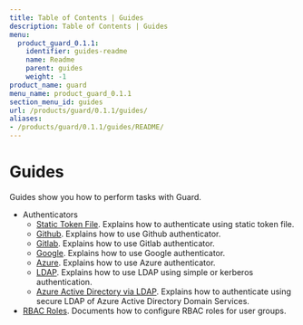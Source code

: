 ```yaml
---
title: Table of Contents | Guides
description: Table of Contents | Guides
menu:
  product_guard_0.1.1:
    identifier: guides-readme
    name: Readme
    parent: guides
    weight: -1
product_name: guard
menu_name: product_guard_0.1.1
section_menu_id: guides
url: /products/guard/0.1.1/guides/
aliases:
- /products/guard/0.1.1/guides/README/
---
```


# Guides

Guides show you how to perform tasks with Guard.

- Authenticators
  - [Static Token File](/products/guard/0.1.1/guides/authenticator/static_token_file). Explains how to authenticate using static token file.
  - [Github](/products/guard/0.1.1/guides/authenticator/github). Explains how to use Github authenticator.
  - [Gitlab](/products/guard/0.1.1/guides/authenticator/gitlab). Explains how to use Gitlab authenticator.
  - [Google](/products/guard/0.1.1/guides/authenticator/google). Explains how to use Google authenticator.
  - [Azure](/products/guard/0.1.1/guides/authenticator/azure). Explains how to use Azure authenticator.
  - [LDAP](/products/guard/0.1.1/guides/authenticator/ldap). Explains how to use LDAP using simple or kerberos authentication.
  - [Azure Active Directory via LDAP](/products/guard/0.1.1/guides/authenticator/ldap_azure). Explains how to authenticate using secure LDAP of Azure Active Directory Domain Services.
- [RBAC Roles](/products/guard/0.1.1/guides/rbac). Documents how to configure RBAC roles for user groups.
